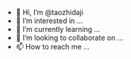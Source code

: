 - 👋 Hi, I’m @taozhidaji
- 👀 I’m interested in ...
- 🌱 I’m currently learning ...
- 💞️ I’m looking to collaborate on ...
- 📫 How to reach me ...

<!---
taozhidaji/taozhidaji is a ✨ special ✨ repository because its `README.md` (this file) appears on your GitHub profile.
You can click the Preview link to take a look at your changes.
--->
